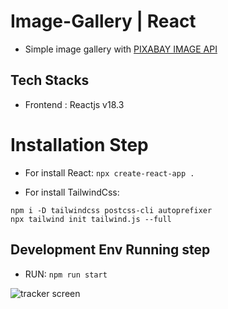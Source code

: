 # Image-Gallery | React
* Simple image gallery with [PIXABAY IMAGE API](https://pixabay.com/api/docs/)

## Tech Stacks
* Frontend : Reactjs v18.3

# Installation Step
* For install React:
``` npx create-react-app . ```

* For install TailwindCss:
```
npm i -D tailwindcss postcss-cli autoprefixer
npx tailwind init tailwind.js --full 
``` 

## Development Env Running step
* RUN: ``` npm run start ```

![tracker screen](https://github.com/ykmDev/ImageGallery-React-TailwindCSS/blob/main/image-gallery.png?raw=true)